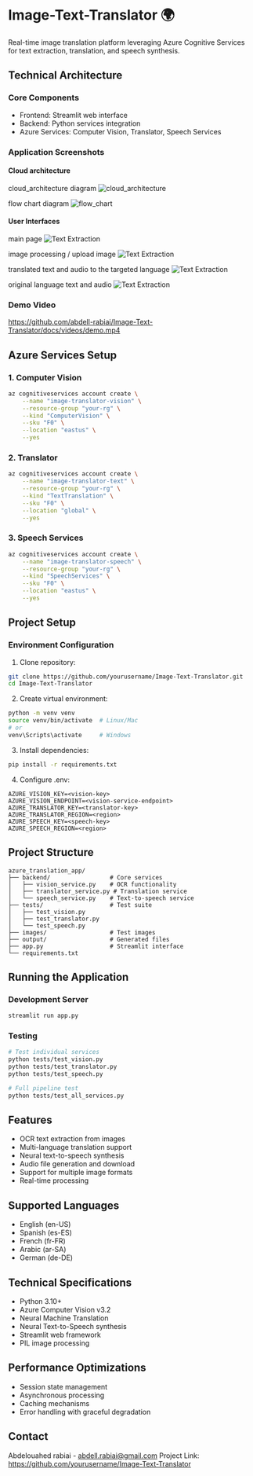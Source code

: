 # Image-Text-Translator 🌍

Real-time image translation platform leveraging Azure Cognitive Services for text extraction, translation, and speech synthesis.

## Technical Architecture

### Core Components
- Frontend: Streamlit web interface
- Backend: Python services integration
- Azure Services: Computer Vision, Translator, Speech Services


### Application Screenshots
####  Cloud architecture
cloud_architecture diagram
![cloud_architecture](docs/images/cloud_architecture_diagram.png)

flow chart diagram
![flow_chart](docs/images/flow_chart_diagram.png)

#### User Interfaces
main page
![Text Extraction](docs/images/ui3.png)

image processing / upload image
![Text Extraction](docs/images/ui4.png)

translated text and audio to the targeted language
![Text Extraction](docs/images/ui5.png)

original language text and audio
![Text Extraction](docs/images/ui6.png)

### Demo Video
https://github.com/abdell-rabiai/Image-Text-Translator/docs/videos/demo.mp4


## Azure Services Setup

### 1. Computer Vision
```bash
az cognitiveservices account create \
    --name "image-translator-vision" \
    --resource-group "your-rg" \
    --kind "ComputerVision" \
    --sku "F0" \
    --location "eastus" \
    --yes
```

### 2. Translator
```bash
az cognitiveservices account create \
    --name "image-translator-text" \
    --resource-group "your-rg" \
    --kind "TextTranslation" \
    --sku "F0" \
    --location "global" \
    --yes
```

### 3. Speech Services
```bash
az cognitiveservices account create \
    --name "image-translator-speech" \
    --resource-group "your-rg" \
    --kind "SpeechServices" \
    --sku "F0" \
    --location "eastus" \
    --yes
```

## Project Setup

### Environment Configuration
1. Clone repository:
```bash
git clone https://github.com/yourusername/Image-Text-Translator.git
cd Image-Text-Translator
```

2. Create virtual environment:
```bash
python -m venv venv
source venv/bin/activate  # Linux/Mac
# or
venv\Scripts\activate     # Windows
```

3. Install dependencies:
```bash
pip install -r requirements.txt
```

4. Configure .env:
```env
AZURE_VISION_KEY=<vision-key>
AZURE_VISION_ENDPOINT=<vision-service-endpoint>
AZURE_TRANSLATOR_KEY=<translator-key>
AZURE_TRANSLATOR_REGION=<region>
AZURE_SPEECH_KEY=<speech-key>
AZURE_SPEECH_REGION=<region>
```

## Project Structure
```
azure_translation_app/
├── backend/                 # Core services
│   ├── vision_service.py    # OCR functionality
│   ├── translator_service.py # Translation service
│   └── speech_service.py    # Text-to-speech service
├── tests/                   # Test suite
│   ├── test_vision.py
│   ├── test_translator.py
│   └── test_speech.py
├── images/                  # Test images
├── output/                  # Generated files
├── app.py                   # Streamlit interface
└── requirements.txt
```


## Running the Application

### Development Server
```bash
streamlit run app.py
```

### Testing
```bash
# Test individual services
python tests/test_vision.py
python tests/test_translator.py
python tests/test_speech.py

# Full pipeline test
python tests/test_all_services.py
```

## Features
- OCR text extraction from images
- Multi-language translation support
- Neural text-to-speech synthesis
- Audio file generation and download
- Support for multiple image formats
- Real-time processing

## Supported Languages
- English (en-US)
- Spanish (es-ES)
- French (fr-FR)
- Arabic (ar-SA)
- German (de-DE)

## Technical Specifications
- Python 3.10+
- Azure Computer Vision v3.2
- Neural Machine Translation
- Neural Text-to-Speech synthesis
- Streamlit web framework
- PIL image processing

## Performance Optimizations
- Session state management
- Asynchronous processing
- Caching mechanisms
- Error handling with graceful degradation



## Contact
Abdelouahed rabiai - abdell.rabiai@gmail.com
Project Link: https://github.com/yourusername/Image-Text-Translator